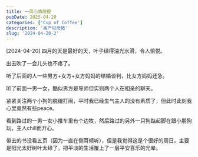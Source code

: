 ```yaml
---
title: 一周心情简报
pubDate: 2025-04-20
categories: ['Cup of Coffee']
description: '高产似母猪'
slug: '2024-04-20-2'
---
```


[2024-04-20]
四月的天是最好的天，叶子绿得油光水滑，令人愉悦。

出去吹了一会儿头也不疼了。

听了后面的人一些男方+女方+女方妈妈的结婚谈判，比女方妈妈还急。

听了前面一男一女，酷似男方是导师但实则两个人在相亲的聊天。

紧紧关注两个小狗的脱缰打闹，平时我已经生气主人的没有素质了，但此时此刻我心里竟然有些peace。

看到路过的一男一女小推车里有个边牧，然后路过的另外一只狗踮起脚在跟小朋狗玩，主人chill而开心。

带去的书没看五页（因为一直在侧耳倾听），但是我觉得这是个很好的周日，主要是阳光太好树叶太绿了，把平淡的生活覆上了一层平安喜乐的光晕。

